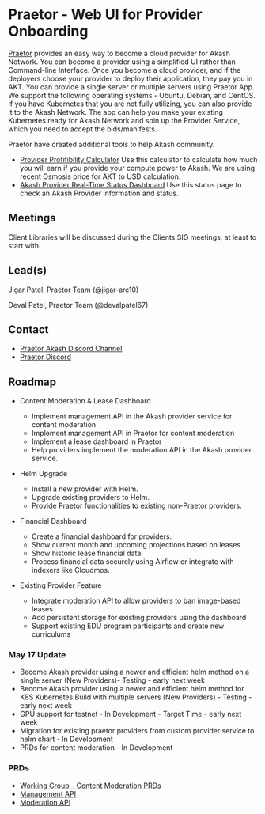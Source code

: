 # Praetor - Web UI for Provider Onboarding

[Praetor](https://praetorapp.com) provides an easy way to become a cloud provider for Akash Network. You can become a provider using a simplified UI rather than Command-line Interface. Once you become a cloud provider, and if the deployers choose your provider to deploy their application, they pay you in AKT.
You can provide a single server or multiple servers using Praetor App. We support the following operating systems - Ubuntu, Debian, and CentOS.
If you have Kubernetes that you are not fully utilizing, you can also provide it to the Akash Network. The app can help you make your existing Kubernetes ready for Akash Network and spin up the Provider Service, which you need to accept the bids/manifests.

Praetor have created additional tools to help Akash community.

* [Provider Profitibility Calculator](https://akash.praetorapp.com/calculator)
Use this calculator to calculate how much you will earn if you provide your compute power to Akash.
We are using recent Osmosis price for AKT to USD calculation.
* [Akash Provider Real-Time Status Dashboard](https://akash.praetorapp.com/provider-status)
Use this status page to check an Akash Provider information and status.

## Meetings

Client Libraries will be discussed during the Clients SIG meetings, at least to start with.

## Lead(s)

Jigar Patel, Praetor Team (@jigar-arc10)

Deval Patel, Praetor Team (@devalpatel67)

## Contact
- [Praetor Akash Discord Channel](https://discord.com/channels/747885925232672829/1010267674045055148)
- [Praetor Discord](https://discord.gg/uzUCHTF93D)

## Roadmap

* Content Moderation & Lease Dashboard
    * Implement management API in the Akash provider service for content moderation
    * Implement management API in Praetor for content moderation
    * Implement a lease dashboard in Praetor
    * Help providers implement the moderation API in the Akash provider service.

* Helm Upgrade
    * Install a new provider with Helm.
    * Upgrade existing providers to Helm.
    * Provide Praetor functionalities to existing non-Praetor providers.

* Financial Dashboard
    * Create a financial dashboard for providers.
    * Show current month and upcoming projections based on leases
    * Show historic lease financial data
    * Process financial data securely using Airflow or integrate with indexers like Cloudmos.

* Existing Provider Feature
    * Integrate moderation API to allow providers to ban image-based leases
    * Add persistent storage for existing providers using the dashboard
    * Support existing EDU program participants and create new curriculums


### May 17 Update
* Become Akash provider using a newer and efficient helm method on a single server (New Providers)- Testing - early next week
* Become Akash provider using a newer and efficient helm method for K8S Kubernetes Build with multiple servers (New Providers) - Testing - early next week
* GPU support for testnet - In Development - Target Time - early next week
* Migration for existing praetor providers from custom provider service to helm chart - In Development
* PRDs for content moderation - In Development - 


### PRDs
  * [Working Group - Content Moderation PRDs](../../wg-content-moderation/prd.md)
  * [Management API](../../wg-content-moderation/management-api.md)
  * [Moderation API](../../wg-content-moderation/moderation-api.md)
